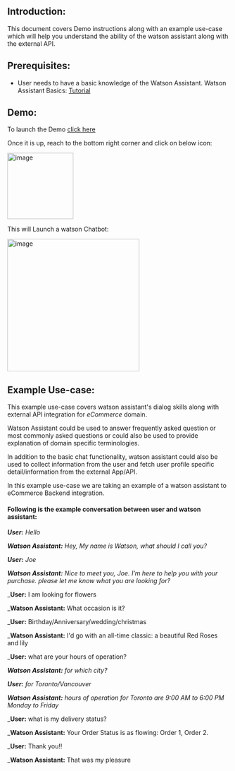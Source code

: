 <h2>Introduction:</h2>
This document covers Demo instructions along with an example use-case which will help you understand the ability of the watson assistant along with the external API.



<h2>Prerequisites:</h2>

- User needs to have a basic knowledge of the Watson Assistant. Watson Assistant Basics: [Tutorial](https://developer.ibm.com/learningpaths/get-started-watson-assistant/)



<h2>Demo:</h2>

To launch the Demo [click here](https://web-chat.global.assistant.watson.appdomain.cloud/preview.html?region=us-south&integrationID=ca41cbda-baad-4107-9f28-d7e7f0281000&serviceInstanceID=784de2c7-96f2-467c-b510-500974e01e5d)

Once it is up, reach to the bottom right corner and click on below icon:

<img width="150" alt="image" src="https://user-images.githubusercontent.com/114666786/206714768-26b31d66-9a88-46c9-a2da-d18445f3d4f2.png">
 

This will Launch a watson Chatbot:

<img width="300" alt="image" src="https://user-images.githubusercontent.com/114666786/201086081-ddbfc3b8-2817-42c3-ab0d-bc4a7722977b.png">
 


<h2>Example Use-case:</h2>

This example use-case covers watson assistant's dialog skills along with external API integration for _eCommerce_ domain.

Watson Assistant could be used to answer frequently asked question or most commonly asked questions or could also be used to provide explanation of domain specific terminologies.

In addition to the basic chat functionality, watson assistant could also be used to collect information from the user and fetch user profile specific detail/information from the external App/API. 

In this example use-case we are taking an example of a watson assistant to eCommerce Backend integration.


<h4>Following is the example conversation between user and watson assistant:</h4>

_**User:** Hello_

_**Watson Assistant:** Hey, My name is Watson, what should I call you?_

_**User:** Joe_

_**Watson Assistant:** Nice to meet you, Joe. I’m here to help you with your purchase. please let me know what you are looking for?_

_**User:** I am looking for flowers

_**Watson Assistant:** What occasion is it?

_**User:** Birthday/Anniversary/wedding/christmas

_**Watson Assistant:** I'd go with an all-time classic: a beautiful Red Roses and lily

_**User:** what are your hours of operation?

_**Watson Assistant:** for which city?_

_**User:** for Toronto/Vancouver_

_**Watson Assistant:** hours of operation for Toronto are 9:00 AM to 6:00 PM Monday to Friday_

_**User:** what is my delivery status?

_**Watson Assistant:** Your Order Status is as flowing: Order 1, Order 2.

_**User:** Thank you!!

_**Watson Assistant:** That was my pleasure
